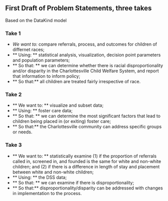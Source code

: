 ## First Draft of Problem Statements, three takes

Based on the DataKind model

### Take 1

* _We want to:_  compare referrals, process, and outcomes for children of differnet races; 
* ** Using: ** statistical analysis, visualization, decision point parameters and population parameters; 
* ** So that: ** we can determine whether there is racial disproportionality and/or disparity in the Charlottesville Child Welfare System, and report that information to inform policy;
* ** So that:**  all children are treated fairly irrespective of race.

### Take 2

* ** We want to: **  visualize and subset data; 
* ** Using: ** foster care data; 
* ** So that: ** we can determine the most significant factors that lead to children being placed in (or exiting) foster care;
* ** So that:**  the Charlottesville community can address specific groups or needs.

### Take 3

* ** We want to: **  statistically examine (1) if the proportion of referrals called in, screened in, and founded is the same for white and non-white children; and (2) if there is a difference in length of stay and placement between white and non-white children; 
* ** Using: ** the DSS data; 
* ** So that: ** we can examine if there is disproportionality;
* ** So that:**  disproportionality/disparity can be addressed with changes in implementation to the process.
